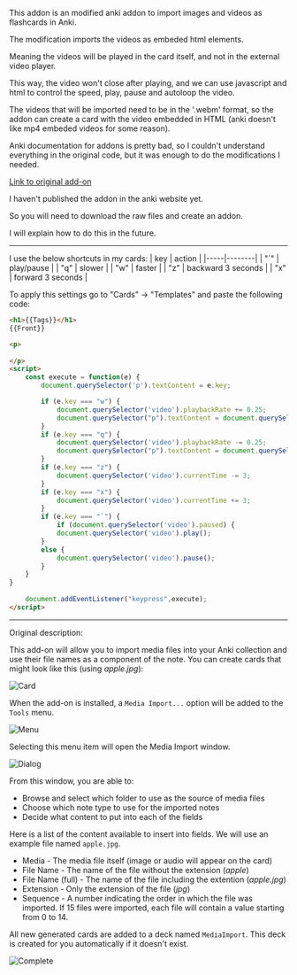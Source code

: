 This addon is an modified anki addon to import images and videos as flashcards in Anki.

The modification imports the videos as embeded html elements.

Meaning the videos will be played in the card itself, and not in the external video player.

This way, the video won't close after playing, and we can use javascript and html to control the speed, play, pause and autoloop the video.

The videos that will be imported need to be in the '.webm' format, so the addon can create a card with the video embedded in HTML (anki doesn't like mp4
embeded videos for some reason).

Anki documentation for addons is pretty bad, so I couldn't understand everything in the original code, but it was enough to do the modifications
I needed.

[Link to original add-on](https://ankiweb.net/shared/info/1531997860)

I haven't published the addon in the anki website yet.

So you will need to download the raw files and create an addon.

I will explain how to do this in the future.

------------------------------------------------------------------------------------------------------------------------------------------------------------
I use the below shortcuts in my cards:
| key | action |
|-----|--------|
| "`" | play/pause |
| "q" | slower |
| "w" | faster |
| "z" | backward 3 seconds |
| "x" | forward 3 seconds |

To apply this settings go to "Cards" -> "Templates" and paste the following code:
```html
<h1>{{Tags}}</h1>
{{Front}}

<p>
  
</p>
<script>
	const execute = function(e) {
        document.querySelector('p').textContent = e.key;        		

        if (e.key === "w") {
            document.querySelector('video').playbackRate += 0.25;
            document.querySelector("p").textContent = document.querySelector("video").playbackRate.toFixed(2) + "x";
        }
        if (e.key === "q") {
            document.querySelector('video').playbackRate -= 0.25;
            document.querySelector("p").textContent = document.querySelector("video").playbackRate.toFixed(2) + "x";
        }
        if (e.key === "z") {
            document.querySelector('video').currentTime -= 3;
        }
        if (e.key === "x") {
            document.querySelector('video').currentTime += 3;
        }
        if (e.key === "`") {
            if (document.querySelector('video').paused) {
            document.querySelector('video').play();
        }
        else {
            document.querySelector('video').pause();
        } 
    }
}
               
    document.addEventListener("keypress",execute);
</script>
```

--------------------------------------------------------------------------------------------------------------------------------------------------------------------
Original description:

This add-on will allow you to import media files into your Anki collection and use their file names as a component of the note. You can create cards that might look like this (using *apple.jpg*):

![Card](https://raw.githubusercontent.com/hssm/media-import/master/docs/card.png)

When the add-on is installed, a `Media Import...` option will be added to the `Tools` menu.

![Menu](https://raw.githubusercontent.com/hssm/media-import/master/docs/menu.png)

Selecting this menu item will open the Media Import window.

![Dialog](https://raw.githubusercontent.com/hssm/media-import/master/docs/dialog.png)

From this window, you are able to:
- Browse and select which folder to use as the source of media files
- Choose which note type to use for the imported notes
- Decide what content to put into each of the fields
 
Here is a list of the content available to insert into fields. We will use an example file named `apple.jpg`.
 - Media - The media file itself (image or audio will appear on the card)
 - File Name - The name of the file without the extension (*apple*)
 - File Name (full) - The name of the file including the extention (*apple.jpg*)
 - Extension - Only the extension of the file (*jpg*)
 - Sequence - A number indicating the order in which the file was imported. If 15 files were imported, each file will contain a value starting from 0 to 14.




All new generated cards are added to a deck named `MediaImport`. This deck is created for you automatically if it doesn't exist.

![Complete](https://raw.githubusercontent.com/hssm/media-import/master/docs/complete.png)
